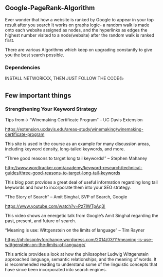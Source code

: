 ## Google-PageRank-Algorithm

Ever wonder that how a website is ranked by Google to appear in your top result after you search 
It works on graphs logic-  a random walk is made onto each website assigned as nodes, and the hyperlinks as edges
the highest number visited to a node(website) after the random walk is ranked first.

There are various Algorithms which keep on upgrading constantly to give you the best search possible.

### Dependencies
INSTALL NETWORKXX, THEN JUST FOLLOW THE CODE👍

## Few important things
### Strengthening Your Keyword Strategy

Tips from-> “Winemaking Certificate Program” – UC Davis Extension

https://extension.ucdavis.edu/areas-study/winemaking/winemaking-certificate-program

This site is used in the course as an example for many discussion areas, including keyword density, long-tailed keywords, and more.

“Three good reasons to target long tail keywords!” – Stephen Mahaney

http://www.wordtracker.com/academy/keyword-research/technical-guides/three-good-reasons-to-target-long-tail-keywords

This blog post provides a great deal of useful information regarding long tail keywords and how to incorporate them into your SEO strategy.

“The Story of Search” – Amit Singhal, SVP of Search, Google

https://www.youtube.com/watch?v=Pz7IWTpAq3I

This video shows an energetic talk from Google’s Amit Singhal regarding the past, present, and future of search.

“Meaning is use: Wittgenstein on the limits of language” – Tim Rayner

https://philosophyforchange.wordpress.com/2014/03/11/meaning-is-use-wittgenstein-on-the-limits-of-language/

This article provides a look at how the philosopher Ludwig Wittgenstein approached language, semantic relationships, and the meaning of words. It is recommended reading to understand some of the linguistic concepts that have since been incorporated into search engines.


